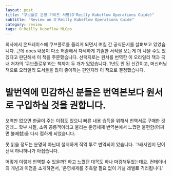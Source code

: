 ```yaml
---
layout: post
title: "쿠브플로 운영 가이드 서평(O'Reilly Kubeflow Operations Guide)"
subtitle: "Review on O'Reilly Kubeflow Operations Guide"
category: review
tags: O'Reilly kubeflow MLOps
---
```


회사에서 온프레미스에 쿠브플로를 올리게 되면서 며칠 간 공식문서를 살펴보고 있었습니다.
근데 docs 내용이 다소 허술해서 자세하게 기술한 서적을 보는게 더 나을 수도 있겠다고 판단해서 이 책을 주문했습니다.
선택지로는 원서를 번역한 이 오라일리 책과 국내 저자의 '쿠브플로우'라는 책까지 두 개가 있었습니다.
1년도 안 된 신간이고, 머신러닝 책으로 오라일리 도서들을 많이 좋아하는 편인지라 이 책으로 결정했습니다.

# 발번역에 민감하신 분들은 번역본보다 원서로 구입하실 것을 권합니다.

오역만 없으면 한글이 주는 이점도 있으니 빠른 내용 습득을 위해서 번역서로 구매한 것인데...
학부 시절, 소위 공룡책이라고 불리는 운영체제 번역본에서 느꼈던 불편함(어쩌면 불쾌함)을 다시 접하게 되었습니다.

못 읽을 정도는 분명히 아닌데 철저하게 직역 투로 번역되어 있습니다. 그래서인지 단어 선택 하나하나가 아쉽습니다.

어떻게 이렇게 번역할 수 있을까? 하고 느꼈던 대목도 하나 마킹해두었는데요.
컨테이너의 개념과 이점을 소개하면서, '운영체제를 추측할 필요 없이 커널 레벨로 격리됩니다.'
